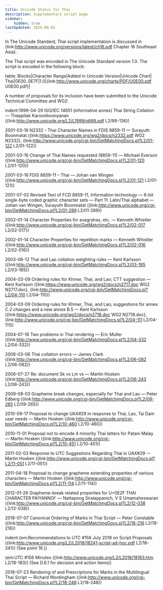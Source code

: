 ```yaml
---
title: Unicode Status for Thai
description: Supplementary script page
sidebar:
    hidden: true
lastUpdated: 2025-09-02
---
```


In The Unicode Standard, Thai script implementation is discussed in {link:http://www.unicode.org/versions/latest/ch16.pdf Chapter 16 Southeast Asia}.

[comment]: # (end of intro)

[comment]: # (start of blocks)

The Thai script was encoded in The Unicode Standard version 1.0. The script is encoded in the following block:

table:
Blocks|Character Range|Added in Unicode Version|Unicode Chart|
Thai|0E00..0E7F|1.0|{link:http://www.unicode.org/charts/PDF/U0E00.pdf U0E00.pdf}|

[comment]: # (end of blocks)

[comment]: # (start of chars)



[comment]: # (end of chars)

[comment]: # (start of rest)

A number of proposals for its inclusion have been submitted to the Unicode Technical Committee and WG2:

indent:1999-04-29 ISO/IEC 14651 (informative annex) Thai String Collation — Theppitak Karoonboonyanan ({link:http://www.unicode.org/L2/L1999/n668.pdf L2/99-136})

2001-03-16 N2332 - Thai Character Names in FDIS 8859-11 — Surayuth Boonmatat ({link:https://www.unicode.org/wg2/docs/n2332.pdf WG2 N2332}, {link:http://www.unicode.org/cgi-bin/GetMatchingDocs.pl?L2/01-122 L2/01-122})

2001-03-16 Change of Thai Names requested (8859-11) — Michael Everson ({link:http://www.unicode.org/cgi-bin/GetMatchingDocs.pl?L2/01-120 L2/01-120})

2001-03-16 FDIS 8859-11 – Thai  — Johan van Wingen ({link:http://www.unicode.org/cgi-bin/GetMatchingDocs.pl?L2/01-121 L2/01-121})

2001-07-02 Revised Text of FCD 8859-11, Information technology — 8-bit single-byte coded graphic character sets — Part 11: Latin/Thai alphabet — Johan van Wingen, Surayuth Boonmatat ({link:http://www.unicode.org/cgi-bin/GetMatchingDocs.pl?L2/01-289 L2/01-289})

2002-01-14 Character Properties for avagrahas, etc. — Kenneth Whistler ({link:http://www.unicode.org/cgi-bin/GetMatchingDocs.pl?L2/02-017 L2/02-017})

2002-01-14 Character Properties for repetition marks — Kenneth Whistler ({link:http://www.unicode.org/cgi-bin/GetMatchingDocs.pl?L2/02-016 L2/02-016})

2003-06-12 Thai and Lao collation weighting rules — Kent Karlsson ({link:http://www.unicode.org/cgi-bin/GetMatchingDocs.pl?L2/03-185 L2/03-185})

2004-03-09 Ordering rules for Khmer, Thai, and Lao; CTT suggestion — Kent Karlsson ({link:https://www.unicode.org/wg2/docs/n2717.doc WG2 N2717.doc}, {link:http://www.unicode.org/cgi-bin/GetMatchingDocs.pl?L2/04-110 L2/04-110})

2004-03-09 Ordering rules for Khmer, Thai, and Lao; suggestions for annex C.2 changes and a new annex B.5 — Kent Karlsson ({link:https://www.unicode.org/wg2/docs/n2718.doc WG2 N2718.doc}, {link:http://www.unicode.org/cgi-bin/GetMatchingDocs.pl?L2/04-111 L2/04-111})

2004-07-18 Two problems in Thai rendering — Eric Muller ({link:http://www.unicode.org/cgi-bin/GetMatchingDocs.pl?L2/04-332 L2/04-332})

2006-03-06 Thai collation errors — James Clark ({link:http://www.unicode.org/cgi-bin/GetMatchingDocs.pl?L2/06-082 L2/06-082})

2006-07-27 Re: document Sk vs Lm vs — Martin Hosken ({link:http://www.unicode.org/cgi-bin/GetMatchingDocs.pl?L2/06-243 L2/06-243})

2009-08-03 Grapheme break changes, especially for Thai and Lao — Peter Edberg ({link:http://www.unicode.org/cgi-bin/GetMatchingDocs.pl?L2/09-265 L2/09-265})

2010-09-17 Proposal to change UAX#29 in response to Thai, Lao, Tai Dam user needs — Martin Hosken ({link:http://www.unicode.org/cgi-bin/GetMatchingDocs.pl?L2/10-460 L2/10-460})

2010-11-01 Proposal not to encode 4 minority Thai letters for Patani Malay — Martin Hosken ({link:http://www.unicode.org/cgi-bin/GetMatchingDocs.pl?L2/10-451 L2/10-451})

2011-02-03 Response to UTC Suggestions Regarding Thai in UAX#29 — Martin Hosken ({link:http://www.unicode.org/cgi-bin/GetMatchingDocs.pl?L2/11-051 L2/11-051})

2011-04-18 Proposal to change grapheme extending properties of various characters — Martin Hosken ({link:http://www.unicode.org/cgi-bin/GetMatchingDocs.pl?L2/11-114 L2/11-114})

2012-01-26 Grapheme-break related properties for U+0E2F THAI CHARACTER PAIYANNOI' — Nattapong Siralappanich, V S Umamaheswaran ({link:http://www.unicode.org/cgi-bin/GetMatchingDocs.pl?L2/12-038 L2/12-038})

2018-07-07 Canonical Ordering of Marks in Thai Script — Peter Constable ({link:http://www.unicode.org/cgi-bin/GetMatchingDocs.pl?L2/18-216 L2/18-216})

indent:{em:Recommendations to UTC #156 July 2018 on Script Proposals ({link:http://www.unicode.org/L2/L2018/18241-script-ad-hoc.pdf L2/18-241}) (See point 16.)}

{em:UTC #156 Minutes ({link:http://www.unicode.org/L2/L2018/18183.htm L2/18-183}) (See D.6.1 for decision and action items)}


2018-07-23 Rendering of and Prescriptions for Marks in the Multilingual Thai Script — Richard Wordingham ({link:http://www.unicode.org/cgi-bin/GetMatchingDocs.pl?L2/18-248 L2/18-248})

